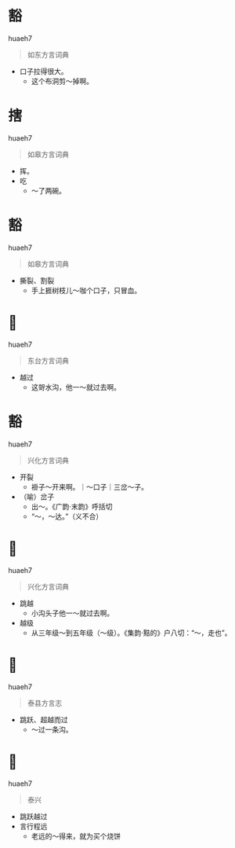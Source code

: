 # 豁
huaeh7
> 如东方言词典
- 口子拉得很大。
  - 这个布洞剪～掉啊。

# 搳
huaeh7
> 如皋方言词典
- 挥。
- 吃
  - ～了两碗。

# 豁
huaeh7
> 如皋方言词典
- 撕裂、割裂
  - 手上捱树枝儿～咖个口子，只冒血。

# 𧽌
huaeh7
> 东台方言词典
- 越过
  - 这哿水沟，他一～就过去啊。

# 豁
huaeh7
> 兴化方言词典
- 开裂
  - 褂子～开来啊。｜～口子｜三岔～子。
- （喻）岔子
  - 出～。《广韵·末韵》呼括切
  - “～，～达。”（义不合）

# 𧽌
huaeh7
> 兴化方言词典
- 跳越
  - 小沟头子他一～就过去啊。
- 越级
  - 从三年级～到五年级（～级）。《集韵·黠的》户八切：“～，走也”。

# 𧽌
huaeh7
> 泰县方言志
- 跳跃、超越而过
  - ～过一条沟。

# 𧽌
huaeh7
> 泰兴
- 跳跃越过
- 言行程远
  - 老远的～得来，就为买个烧饼

